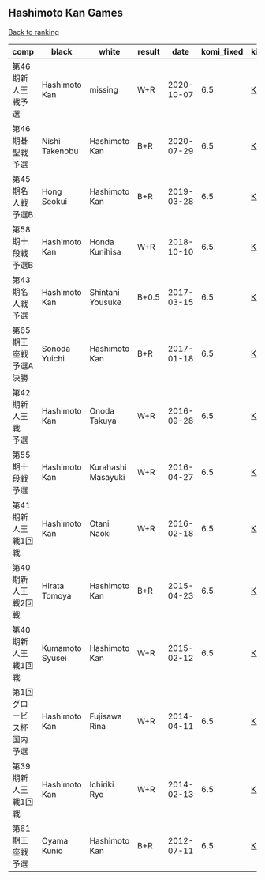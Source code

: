 ## Hashimoto Kan Games

[Back to ranking](../../index.md)




| **comp** | **black** | **white** | **result** | **date** | **komi_fixed** | **kifu** | 
| --- | --- | --- | --- | --- | --- | --- |
| 第46期新人王戦予選 | Hashimoto Kan | missing | W+R | 2020-10-07 | 6.5 | [Kifu](https://kifudepot.net/kifucontents.php?id=g1e%2BvzSfcw0r0mC7DAkqyQ%3D%3D) | 
| 第46期碁聖戦予選 | Nishi Takenobu | Hashimoto Kan | B+R | 2020-07-29 | 6.5 | [Kifu](https://kifudepot.net/kifucontents.php?id=P95ptQ%2FpbcKbUqHOiwSCLg%3D%3D) | 
| 第45期名人戦予選B | Hong Seokui | Hashimoto Kan | B+R | 2019-03-28 | 6.5 | [Kifu](https://kifudepot.net/kifucontents.php?id=Ai8DaOJk55OAp0Pd99CpzQ%3D%3D) | 
| 第58期十段戦予選B | Hashimoto Kan | Honda Kunihisa | W+R | 2018-10-10 | 6.5 | [Kifu](https://kifudepot.net/kifucontents.php?id=jTPrYnkgdc7Rs50Daq%2FGyQ%3D%3D) | 
| 第43期名人戦予選 | Hashimoto Kan | Shintani Yousuke | B+0.5 | 2017-03-15 | 6.5 | [Kifu](https://kifudepot.net/kifucontents.php?id=zBaUYtzexZvpVZ%2BVpp0W8Q%3D%3D) | 
| 第65期王座戦　予選A決勝 | Sonoda Yuichi | Hashimoto Kan | B+R | 2017-01-18 | 6.5 | [Kifu](https://kifudepot.net/kifucontents.php?id=soKuyflXhBlCDd5B4NYM5Q%3D%3D) | 
| 第42期新人王戦　予選 | Hashimoto Kan | Onoda Takuya | W+R | 2016-09-28 | 6.5 | [Kifu](https://kifudepot.net/kifucontents.php?id=TK2UMnC0xXmVwDr2I5RLnw%3D%3D) | 
| 第55期十段戦予選 | Hashimoto Kan | Kurahashi Masayuki | W+R | 2016-04-27 | 6.5 | [Kifu](https://kifudepot.net/kifucontents.php?id=ywLc4%2FG20YkhTbA%2FobcU6w%3D%3D) | 
| 第41期新人王戦1回戦 | Hashimoto Kan | Otani Naoki | W+R | 2016-02-18 | 6.5 | [Kifu](https://kifudepot.net/kifucontents.php?id=iE0dSeVcILhQ0IBT2wV5eg%3D%3D) | 
| 第40期新人王戦2回戦 | Hirata Tomoya | Hashimoto Kan | B+R | 2015-04-23 | 6.5 | [Kifu](https://kifudepot.net/kifucontents.php?id=EuyJBQ5NpjqCoUhT42AmyA%3D%3D) | 
| 第40期新人王戦1回戦 | Kumamoto Syusei | Hashimoto Kan | W+R | 2015-02-12 | 6.5 | [Kifu](https://kifudepot.net/kifucontents.php?id=1k8GrTUfT41agoT4rH31dA%3D%3D) | 
| 第1回グロービス杯国内予選 | Hashimoto Kan | Fujisawa Rina | W+R | 2014-04-11 | 6.5 | [Kifu](https://kifudepot.net/kifucontents.php?id=GU9M5HIF3yrcERfOYFoOWw%3D%3D) | 
| 第39期新人王戦1回戦 | Hashimoto Kan | Ichiriki Ryo | W+R | 2014-02-13 | 6.5 | [Kifu](https://kifudepot.net/kifucontents.php?id=OTpKn6sX96mpEhdPHX51Bw%3D%3D) | 
| 第61期王座戦予選 | Oyama Kunio | Hashimoto Kan | B+R | 2012-07-11 | 6.5 | [Kifu](https://kifudepot.net/kifucontents.php?id=cqn6lpmymFYGHALx5nvCsw%3D%3D) |




